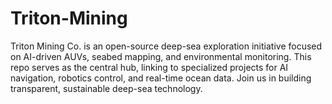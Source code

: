 # Triton-Mining
Triton Mining Co. is an open-source deep-sea exploration initiative focused on AI-driven AUVs, seabed mapping, and environmental monitoring. This repo serves as the central hub, linking to specialized projects for AI navigation, robotics control, and real-time ocean data. Join us in building transparent, sustainable deep-sea technology.
